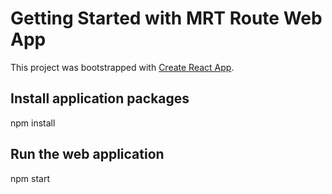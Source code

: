# Getting Started with MRT Route Web App

This project was bootstrapped with [Create React App](https://github.com/facebook/create-react-app).

## Install application packages

npm install

## Run the web application

npm start

